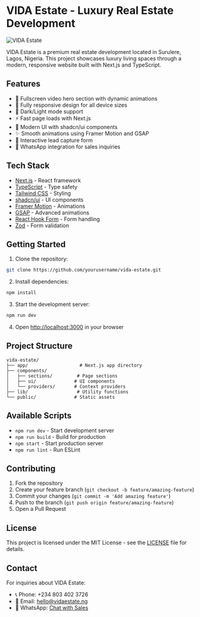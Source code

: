 # VIDA Estate - Luxury Real Estate Development

![VIDA Estate](https://images.pexels.com/photos/323780/pexels-photo-323780.jpeg)

VIDA Estate is a premium real estate development located in Surulere, Lagos, Nigeria. This project showcases luxury living spaces through a modern, responsive website built with Next.js and TypeScript.

## Features

- 🎥 Fullscreen video hero section with dynamic animations
- 📱 Fully responsive design for all device sizes
- 🌙 Dark/Light mode support
- ⚡ Fast page loads with Next.js
- 🎨 Modern UI with shadcn/ui components
- ✨ Smooth animations using Framer Motion and GSAP
- 📝 Interactive lead capture form
- 💬 WhatsApp integration for sales inquiries

## Tech Stack

- [Next.js](https://nextjs.org/) - React framework
- [TypeScript](https://www.typescriptlang.org/) - Type safety
- [Tailwind CSS](https://tailwindcss.com/) - Styling
- [shadcn/ui](https://ui.shadcn.com/) - UI components
- [Framer Motion](https://www.framer.com/motion/) - Animations
- [GSAP](https://greensock.com/gsap/) - Advanced animations
- [React Hook Form](https://react-hook-form.com/) - Form handling
- [Zod](https://zod.dev/) - Form validation

## Getting Started

1. Clone the repository:
```bash
git clone https://github.com/yourusername/vida-estate.git
```

2. Install dependencies:
```bash
npm install
```

3. Start the development server:
```bash
npm run dev
```

4. Open [http://localhost:3000](http://localhost:3000) in your browser

## Project Structure

```
vida-estate/
├── app/                   # Next.js app directory
├── components/           
│   ├── sections/         # Page sections
│   ├── ui/              # UI components
│   └── providers/       # Context providers
├── lib/                  # Utility functions
└── public/              # Static assets
```

## Available Scripts

- `npm run dev` - Start development server
- `npm run build` - Build for production
- `npm start` - Start production server
- `npm run lint` - Run ESLint

## Contributing

1. Fork the repository
2. Create your feature branch (`git checkout -b feature/amazing-feature`)
3. Commit your changes (`git commit -m 'Add amazing feature'`)
4. Push to the branch (`git push origin feature/amazing-feature`)
5. Open a Pull Request

## License

This project is licensed under the MIT License - see the [LICENSE](LICENSE) file for details.

## Contact

For inquiries about VIDA Estate:
- 📞 Phone: +234 803 402 3726
- 📧 Email: hello@vidaestate.ng
- 💬 WhatsApp: [Chat with Sales](https://wa.me/2348034023726)